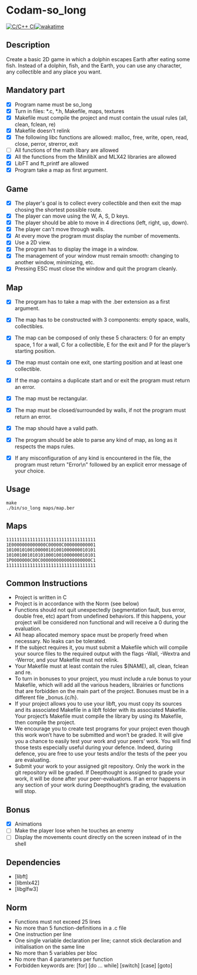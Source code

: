 # Codam-so_long

[![C/C++ CI](https://github.com/jensbouma/Codam-so_long/actions/workflows/c-cpp.yml/badge.svg)](https://github.com/jensbouma/Codam-so_long/actions/workflows/c-cpp.yml)[![wakatime](https://wakatime.com/badge/github/jensbouma-codam/So-Long.svg)](https://wakatime.com/badge/github/jensbouma-codam/So-Long)

## Description
Create a basic 2D game in which a dolphin
escapes Earth after eating some fish. Instead of
a dolphin, fish, and the Earth, you can use any
character, any collectible and any place you want.

## Mandatory part
- [x] Program name must be so_long
- [x] Turn in files: *.c, *.h, Makefile, maps, textures
- [x] Makefile must compile the project and must contain the usual rules (all, clean, fclean, re)
- [x] Makefile doesn't relink
- [x] The following libc functions are allowed: malloc, free, write, open, read, close, perror, strerror, exit
- [ ] All functions of the math libary are allowed
- [x] All the functions from the MinilibX and MLX42 libraries are allowed
- [x] LibFT and ft_printf are allowed
- [x] Program take a map as first argument.

## Game
- [x] The player's goal is to collect every collectible and then exit the map chosing the shortest possible route.
- [x] The player can move using the W, A, S, D keys.
- [x] The player should be able to move in 4 directions (left, right, up, down).
- [x] The player can't move through walls.
- [x] At every move the program must display the number of movements.
- [x] Use a 2D view.
- [x] The program has to display the image in a window.
- [x] The management of your window must remain smooth: changing to another window, minimizing, etc.
- [x] Pressing ESC must close the window and quit the program cleanly.

## Map
- [x] The program has to take a map with the .ber extension as a first argument.
- [x] The map has to be constructed with 3 components: empty space, walls, collectibles.
- [x] The map can be composed of only these 5 characters: 0 for an empty space, 1 for a wall, C for a collectible, E for the exit and P for the player’s starting position.
- [x] The map must contain one exit, one starting position and at least one collectible.
- [x] If the map contains a duplicate start and or exit the program must return an error.
- [x] The map must be rectangular.
- [x] The map must be closed/surrounded by walls, if not the program must return an error.
- [x] The map should have a valid path.
- [x] The program should be able to parse any kind of map, as long as it respects the maps rules.
- [x] If any misconfiguration of any kind is encountered in the file, the program must return "Error\n" followed by an explicit error message of your choice.


## Usage
```
make
./bin/so_long maps/map.ber
```

## Maps
```
1111111111111111111111111111111111
1E0000000000000C00000C000000000001
1010010100100000101001000000010101
1010010010101010001001000000010101
1P0000000C00C0000000000000000000C1
1111111111111111111111111111111111
```

## Common Instructions
- Project is written in C
- Project is in accordance with the Norm (see below)
- Functions should not quit unexpectedly (segmentation fault, bus error, double free, etc) apart from undefined behaviors. If this happens, your project will be considered non functional and will receive a 0 during the evaluation.
- All heap allocated memory space must be properly freed when necessary. No leaks can be tolerated.
- If the subject requires it, you must submit a Makefile which will compile your source files to the required output with the flags -Wall, -Wextra and -Werror, and your Makefile must not relink.
- Your Makefile must at least contain the rules $(NAME), all, clean, fclean and re.
- To turn in bonuses to your project, you must include a rule bonus to your Makefile, which will add all the various headers, librairies or functions that are forbidden on the main part of the project. Bonuses must be in a different file _bonus.{c/h}.
- If your project allows you to use your libft, you must copy its sources and its associated Makefile in a libft folder with its associated Makefile. Your project’s Makefile must compile the library by using its Makefile, then compile the project.
- We encourage you to create test programs for your project even though this work won’t have to be submitted and won’t be graded. It will give you a chance to easily test your work and your peers’ work. You will find those tests especially useful during your defence. Indeed, during defence, you are free to use your tests and/or the tests of the peer you are evaluating.
- Submit your work to your assigned git repository. Only the work in the git repository will be graded. If Deepthought is assigned to grade your work, it will be done after your peer-evaluations. If an error happens in any section of your work during Deepthought’s grading, the evaluation will stop.

## Bonus
- [x] Animations
- [ ] Make the player lose when he touches an enemy
- [ ] Display the movements count directly on the screen instead of in the shell

## Dependencies
- [libft]
- [libmlx42]
- [libglfw3]

## Norm
- Functions must not exceed 25 lines
- No more than 5 function-definitions in a .c file
- One instruction per line
- One single variable declaration per line; cannot stick declaration and initialisation on the same line
- No more than 5 variables per bloc
- No more than 4 parameters per function
- Forbidden keywords are: [for] [do ... while] [switch] [case] [goto]
